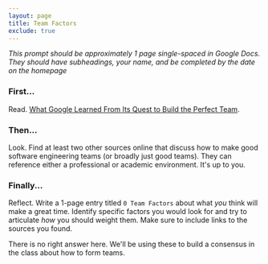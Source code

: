 ```yaml
---
layout: page
title: Team Factors
exclude: true
---
```


_This prompt should be approximately 1 page single-spaced in Google Docs. They should have subheadings, your name, and be completed by the date on the homepage_

### First...
Read. [What Google Learned From Its Quest to Build the Perfect Team](https://www.nytimes.com/2016/02/28/magazine/what-google-learned-from-its-quest-to-build-the-perfect-team.html?mcubz=3&_r=0).

### Then...
Look. Find at least two other sources online that discuss how to make good software engineering teams (or broadly just good teams). They can reference either a professional or academic environment. It's up to you.

### Finally...
Reflect. Write a 1-page entry titled `0 Team Factors` about what _you_ think will make a great time. Identify specific factors you would look for and try to articulate _how_ you should weight them. Make sure to include links to the sources you found. 

There is no right answer here. We'll be using these to build a consensus in the class about how to form teams.
